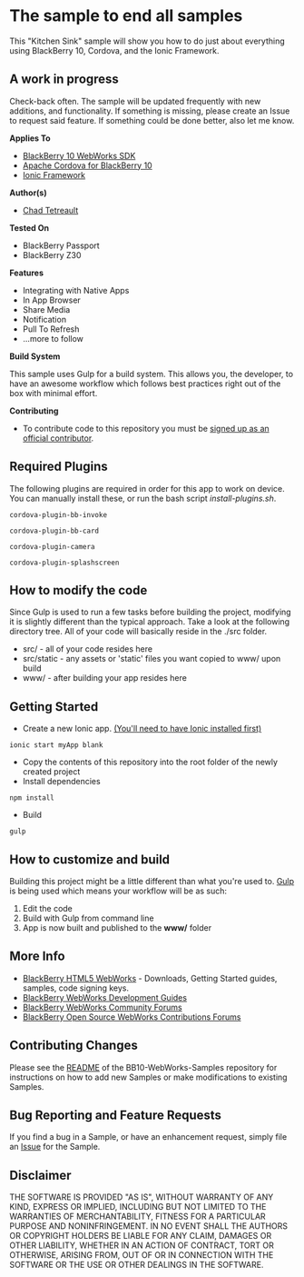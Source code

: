 # The sample to end all samples

This "Kitchen Sink" sample will show you how to do just about everything using BlackBerry 10, Cordova, and the Ionic Framework.

## A work in progress

Check-back often. The sample will be updated frequently with new additions, and functionality. If something is missing, please create an Issue to request said feature. If something could be done better, also let me know.

**Applies To**

* [BlackBerry 10 WebWorks SDK](https://developer.blackberry.com/html5/download/sdk) 
* [Apache Cordova for BlackBerry 10](https://github.com/blackberry/cordova-blackberry/tree/master/blackberry10) 
* [Ionic Framework](http://www.ionicframework.com) 

**Author(s)** 

* [Chad Tetreault](http://www.twitter.com/chadtatro)

**Tested On**

* BlackBerry Passport
* BlackBerry Z30

**Features**

* Integrating with Native Apps
* In App Browser
* Share Media
* Notification
* Pull To Refresh
* ...more to follow

**Build System**

This sample uses Gulp for a build system. This allows you, the developer, to have an awesome workflow which follows best practices right out of the box with minimal effort.

**Contributing**

* To contribute code to this repository you must be [signed up as an official contributor](http://blackberry.github.com/howToContribute.html).

## Required Plugins

The following plugins are required in order for this app to work on device. You can manually install these, or run the bash script *install-plugins.sh*.

``cordova-plugin-bb-invoke``

``cordova-plugin-bb-card``

``cordova-plugin-camera``

``cordova-plugin-splashscreen``

## How to modify the code

Since Gulp is used to run a few tasks before building the project, modifying it is slightly different than the typical approach. Take a look at the following directory tree. All of your code will basically reside in the ./src folder. 

* src/ - all of your code resides here
* src/static - any assets or 'static' files you want copied to www/ upon build
* www/ - after building your app resides here

## Getting Started

* Create a new Ionic app. [(You'll need to have Ionic installed first)](http://www.ionicframework.com)

`` ionic start myApp blank ``

* Copy the contents of this repository into the root folder of the newly created project
* Install dependencies

`` npm install ``

* Build 

`` gulp ``

## How to customize and build

Building this project might be a little different than what you're used to. [Gulp](http://gulpjs.com/) is being used which means your workflow will be as such:

1. Edit the code
2. Build with Gulp from command line
3. App is now built and published to the **www/** folder

## More Info

* [BlackBerry HTML5 WebWorks](https://bdsc.webapps.blackberry.com/html5/) - Downloads, Getting Started guides, samples, code signing keys.
* [BlackBerry WebWorks Development Guides](https://bdsc.webapps.blackberry.com/html5/documentation)
* [BlackBerry WebWorks Community Forums](http://supportforums.blackberry.com/t5/Web-and-WebWorks-Development/bd-p/browser_dev)
* [BlackBerry Open Source WebWorks Contributions Forums](http://supportforums.blackberry.com/t5/BlackBerry-WebWorks/bd-p/ww_con)

## Contributing Changes

Please see the [README](https://github.com/blackberry/BB10-WebWorks-Samples) of the BB10-WebWorks-Samples repository for instructions on how to add new Samples or make modifications to existing Samples.

## Bug Reporting and Feature Requests

If you find a bug in a Sample, or have an enhancement request, simply file an [Issue](https://github.com/blackberry/BB10-WebWorks-Samples/issues) for the Sample.

## Disclaimer

THE SOFTWARE IS PROVIDED "AS IS", WITHOUT WARRANTY OF ANY KIND, EXPRESS OR IMPLIED, INCLUDING BUT NOT LIMITED TO THE WARRANTIES OF MERCHANTABILITY, FITNESS FOR A PARTICULAR PURPOSE AND NONINFRINGEMENT. IN NO EVENT SHALL THE AUTHORS OR COPYRIGHT HOLDERS BE LIABLE FOR ANY CLAIM, DAMAGES OR OTHER LIABILITY, WHETHER IN AN ACTION OF CONTRACT, TORT OR OTHERWISE, ARISING FROM, OUT OF OR IN CONNECTION WITH THE SOFTWARE OR THE USE OR OTHER DEALINGS IN THE SOFTWARE.
